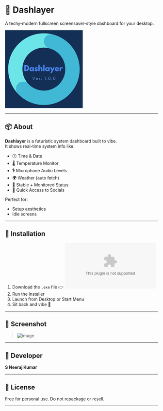 # 💠 Dashlayer

A techy-modern fullscreen screensaver-style dashboard for your desktop.

![Dashlayer Logo](assets/Dashlayer%20Logo%20Icon.png)

---

## 📦 About

**Dashlayer** is a futuristic system dashboard built to vibe.  
It shows real-time system info like:

- 🕒 Time & Date  
- 🌡️ Temperature Monitor  
- 🎙️ Microphone Audio Levels  
- 🌍 Weather (auto fetch)  
- 🧠 Stable + Monitored Status  
- 🔗 Quick Access to Socials

Perfect for:
- Setup aesthetics
- Idle screens

---

## 🔧 Installation

1. Download the `.exe` file 👉 ![Dashlayer.Setup.v1.0.0.exe](https://github.com/cyberbuzzytb/Dashlayer/releases/download/v1.0.0/Dashlayer.Setup.v1.0.0.exe)
2. Run the installer  
3. Launch from Desktop or Start Menu  
4. Sit back and vibe 🌌

---

## 📸 Screenshot

> ![image](https://github.com/user-attachments/assets/1b6ae47d-9bb4-4282-963d-05a475b3eefd)


---

## 👤 Developer

**S Neeraj Kumar**  

---

## 🧾 License

Free for personal use. Do not repackage or resell.

---

